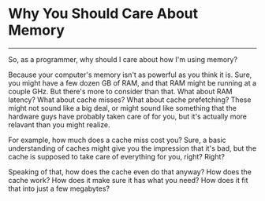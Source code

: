 # Why You Should Care About Memory

___

So, as a programmer, why should I care about how I'm using memory?

Because your computer's memory isn't as powerful as you think it is. Sure, you might have a few dozen GB of RAM, and that RAM might be running at a couple GHz. But there's more to consider than that. What about RAM latency? What about cache misses? What about cache prefetching? These might not sound like a big deal, or might sound like something that the hardware guys have probably taken care of for you, but it's actually more relavant than you might realize.

For example, how much does a cache miss cost you? Sure, a basic understanding of caches might give you the impression that it's bad, but the cache is supposed to take care of everything for you, right? Right?

Speaking of that, how does the cache even do that anyway? How does the cache work? How does it make sure it has what you need? How does it fit that into just a few megabytes?
